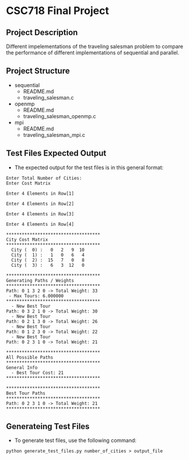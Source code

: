 # CSC718 Final Project

## Project Description

Different impelementations of the traveling salesman problem to compare the performance of different implementations of sequential and parallel.

## Project Structure
- sequential
  - README.md
  - traveling_salesman.c
- openmp 
  - README.md
  - traveling_salesman_openmp.c
- mpi   
  - README.md
  - traveling_salesman_mpi.c

## Test Files Expected Output

- The expected output for the test files is in this general format:
```
Enter Total Number of Cities:
Enter Cost Matrix

Enter 4 Elements in Row[1]

Enter 4 Elements in Row[2]

Enter 4 Elements in Row[3]

Enter 4 Elements in Row[4]

************************************
City Cost Matrix
************************************
  City (  0) :   0   2   9  10
  City (  1) :   1   0   6   4
  City (  2) :  15   7   0   8
  City (  3) :   6   3  12   0

************************************
Generating Paths / Weights
************************************
Path: 0 1 3 2 0 -> Total Weight: 33
 - Max Tours: 6.000000
************************************
  - New Best Tour
Path: 0 3 2 1 0 -> Total Weight: 30
  - New Best Tour
Path: 0 2 1 3 0 -> Total Weight: 26
  - New Best Tour
Path: 0 1 2 3 0 -> Total Weight: 22
  - New Best Tour
Path: 0 2 3 1 0 -> Total Weight: 21

************************************
All Possible Paths
************************************
General Info
  - Best Tour Cost: 21
************************************

************************************
Best Tour Paths
************************************
Path: 0 2 3 1 0 -> Total Weight: 21
************************************

```


## Generateing Test Files
- To generate test files, use the following command:
```
python generate_test_files.py number_of_cities > output_file
```

